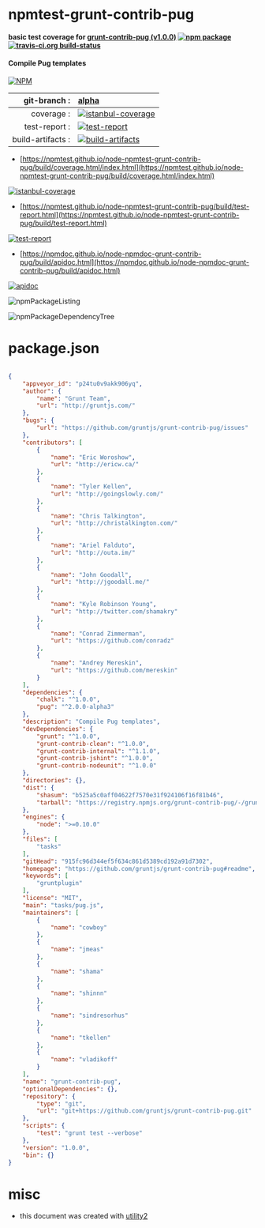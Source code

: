 # npmtest-grunt-contrib-pug

#### basic test coverage for  [grunt-contrib-pug (v1.0.0)](https://github.com/gruntjs/grunt-contrib-pug#readme)  [![npm package](https://img.shields.io/npm/v/npmtest-grunt-contrib-pug.svg?style=flat-square)](https://www.npmjs.org/package/npmtest-grunt-contrib-pug) [![travis-ci.org build-status](https://api.travis-ci.org/npmtest/node-npmtest-grunt-contrib-pug.svg)](https://travis-ci.org/npmtest/node-npmtest-grunt-contrib-pug)

#### Compile Pug templates

[![NPM](https://nodei.co/npm/grunt-contrib-pug.png?downloads=true&downloadRank=true&stars=true)](https://www.npmjs.com/package/grunt-contrib-pug)

| git-branch : | [alpha](https://github.com/npmtest/node-npmtest-grunt-contrib-pug/tree/alpha)|
|--:|:--|
| coverage : | [![istanbul-coverage](https://npmtest.github.io/node-npmtest-grunt-contrib-pug/build/coverage.badge.svg)](https://npmtest.github.io/node-npmtest-grunt-contrib-pug/build/coverage.html/index.html)|
| test-report : | [![test-report](https://npmtest.github.io/node-npmtest-grunt-contrib-pug/build/test-report.badge.svg)](https://npmtest.github.io/node-npmtest-grunt-contrib-pug/build/test-report.html)|
| build-artifacts : | [![build-artifacts](https://npmtest.github.io/node-npmtest-grunt-contrib-pug/glyphicons_144_folder_open.png)](https://github.com/npmtest/node-npmtest-grunt-contrib-pug/tree/gh-pages/build)|

- [https://npmtest.github.io/node-npmtest-grunt-contrib-pug/build/coverage.html/index.html](https://npmtest.github.io/node-npmtest-grunt-contrib-pug/build/coverage.html/index.html)

[![istanbul-coverage](https://npmtest.github.io/node-npmtest-grunt-contrib-pug/build/screenCapture.buildCi.browser.%252Ftmp%252Fbuild%252Fcoverage.lib.html.png)](https://npmtest.github.io/node-npmtest-grunt-contrib-pug/build/coverage.html/index.html)

- [https://npmtest.github.io/node-npmtest-grunt-contrib-pug/build/test-report.html](https://npmtest.github.io/node-npmtest-grunt-contrib-pug/build/test-report.html)

[![test-report](https://npmtest.github.io/node-npmtest-grunt-contrib-pug/build/screenCapture.buildCi.browser.%252Ftmp%252Fbuild%252Ftest-report.html.png)](https://npmtest.github.io/node-npmtest-grunt-contrib-pug/build/test-report.html)

- [https://npmdoc.github.io/node-npmdoc-grunt-contrib-pug/build/apidoc.html](https://npmdoc.github.io/node-npmdoc-grunt-contrib-pug/build/apidoc.html)

[![apidoc](https://npmdoc.github.io/node-npmdoc-grunt-contrib-pug/build/screenCapture.buildCi.browser.%252Ftmp%252Fbuild%252Fapidoc.html.png)](https://npmdoc.github.io/node-npmdoc-grunt-contrib-pug/build/apidoc.html)

![npmPackageListing](https://npmtest.github.io/node-npmtest-grunt-contrib-pug/build/screenCapture.npmPackageListing.svg)

![npmPackageDependencyTree](https://npmtest.github.io/node-npmtest-grunt-contrib-pug/build/screenCapture.npmPackageDependencyTree.svg)



# package.json

```json

{
    "appveyor_id": "p24tu0v9akk906yq",
    "author": {
        "name": "Grunt Team",
        "url": "http://gruntjs.com/"
    },
    "bugs": {
        "url": "https://github.com/gruntjs/grunt-contrib-pug/issues"
    },
    "contributors": [
        {
            "name": "Eric Woroshow",
            "url": "http://ericw.ca/"
        },
        {
            "name": "Tyler Kellen",
            "url": "http://goingslowly.com/"
        },
        {
            "name": "Chris Talkington",
            "url": "http://christalkington.com/"
        },
        {
            "name": "Ariel Falduto",
            "url": "http://outa.im/"
        },
        {
            "name": "John Goodall",
            "url": "http://jgoodall.me/"
        },
        {
            "name": "Kyle Robinson Young",
            "url": "http://twitter.com/shamakry"
        },
        {
            "name": "Conrad Zimmerman",
            "url": "https://github.com/conradz"
        },
        {
            "name": "Andrey Mereskin",
            "url": "https://github.com/mereskin"
        }
    ],
    "dependencies": {
        "chalk": "^1.0.0",
        "pug": "^2.0.0-alpha3"
    },
    "description": "Compile Pug templates",
    "devDependencies": {
        "grunt": "^1.0.0",
        "grunt-contrib-clean": "^1.0.0",
        "grunt-contrib-internal": "^1.1.0",
        "grunt-contrib-jshint": "^1.0.0",
        "grunt-contrib-nodeunit": "^1.0.0"
    },
    "directories": {},
    "dist": {
        "shasum": "b525a5c0aff04622f7570e31f924106f16f81b46",
        "tarball": "https://registry.npmjs.org/grunt-contrib-pug/-/grunt-contrib-pug-1.0.0.tgz"
    },
    "engines": {
        "node": ">=0.10.0"
    },
    "files": [
        "tasks"
    ],
    "gitHead": "915fc96d344ef5f634c861d5389cd192a91d7302",
    "homepage": "https://github.com/gruntjs/grunt-contrib-pug#readme",
    "keywords": [
        "gruntplugin"
    ],
    "license": "MIT",
    "main": "tasks/pug.js",
    "maintainers": [
        {
            "name": "cowboy"
        },
        {
            "name": "jmeas"
        },
        {
            "name": "shama"
        },
        {
            "name": "shinnn"
        },
        {
            "name": "sindresorhus"
        },
        {
            "name": "tkellen"
        },
        {
            "name": "vladikoff"
        }
    ],
    "name": "grunt-contrib-pug",
    "optionalDependencies": {},
    "repository": {
        "type": "git",
        "url": "git+https://github.com/gruntjs/grunt-contrib-pug.git"
    },
    "scripts": {
        "test": "grunt test --verbose"
    },
    "version": "1.0.0",
    "bin": {}
}
```



# misc
- this document was created with [utility2](https://github.com/kaizhu256/node-utility2)
